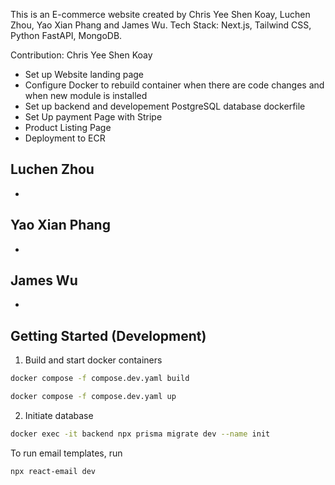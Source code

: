 This is an E-commerce website created by Chris Yee Shen Koay, Luchen Zhou, Yao Xian Phang and James Wu. Tech Stack: Next.js, Tailwind CSS, Python FastAPI, MongoDB.

Contribution:
Chris Yee Shen Koay
- Set up Website landing page
- Configure Docker to rebuild container when there are code changes and when new module is installed
- Set up backend and developement PostgreSQL database dockerfile
- Set Up payment Page with Stripe
- Product Listing Page
- Deployment to ECR

Luchen Zhou
-
-

Yao Xian Phang
-
-

James Wu
-
-

## Getting Started (Development)

1. Build and start docker containers

```bash
docker compose -f compose.dev.yaml build
```

```bash
docker compose -f compose.dev.yaml up
```

2. Initiate database

```bash
docker exec -it backend npx prisma migrate dev --name init
```

To run email templates, run
```bash
npx react-email dev
```

